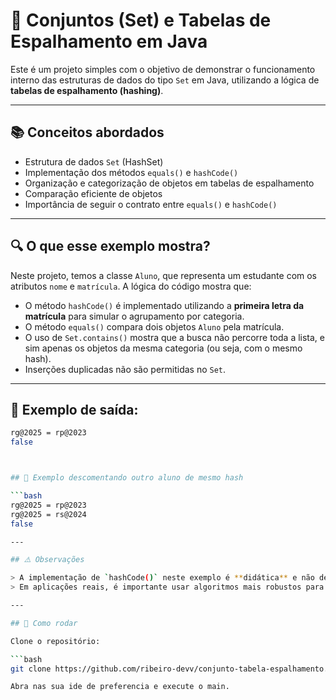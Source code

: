 # 🧠 Conjuntos (Set) e Tabelas de Espalhamento em Java

Este é um projeto simples com o objetivo de demonstrar o funcionamento interno das estruturas de dados do tipo `Set` em Java, utilizando a lógica de **tabelas de espalhamento (hashing)**.

---

## 📚 Conceitos abordados

- Estrutura de dados `Set` (HashSet)
- Implementação dos métodos `equals()` e `hashCode()`
- Organização e categorização de objetos em tabelas de espalhamento
- Comparação eficiente de objetos
- Importância de seguir o contrato entre `equals()` e `hashCode()`

---

## 🔍 O que esse exemplo mostra?

Neste projeto, temos a classe `Aluno`, que representa um estudante com os atributos `nome` e `matrícula`. A lógica do código mostra que:

- O método `hashCode()` é implementado utilizando a **primeira letra da matrícula** para simular o agrupamento por categoria.
- O método `equals()` compara dois objetos `Aluno` pela matrícula.
- O uso de `Set.contains()` mostra que a busca não percorre toda a lista, e sim apenas os objetos da mesma categoria (ou seja, com o mesmo hash).
- Inserções duplicadas não são permitidas no `Set`.

---

## 🧪 Exemplo de saída:

```bash
rg@2025 = rp@2023
false



## 🧪 Exemplo descomentando outro aluno de mesmo hash

```bash
rg@2025 = rp@2023  
rg@2025 = rs@2024  
false

---

## ⚠️ Observações

> A implementação de `hashCode()` neste exemplo é **didática** e não deve ser usada em projetos reais.  
> Em aplicações reais, é importante usar algoritmos mais robustos para gerar hash codes, evitando colisões desnecessárias.

---

## 🚀 Como rodar

Clone o repositório:

```bash
git clone https://github.com/ribeiro-devv/conjunto-tabela-espalhamento.git

Abra nas sua ide de preferencia e execute o main.

